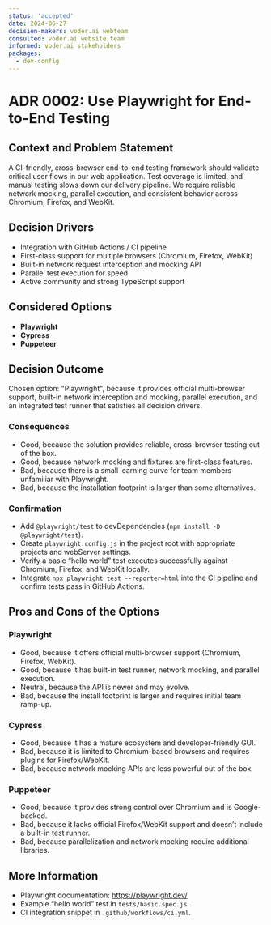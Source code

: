 ```yaml
---
status: 'accepted'
date: 2024-06-27
decision-makers: voder.ai webteam
consulted: voder.ai website team
informed: voder.ai stakeholders
packages:
  - dev-config
---
```


# ADR 0002: Use Playwright for End-to-End Testing

## Context and Problem Statement

A CI-friendly, cross-browser end-to-end testing framework should validate critical user flows in our web application. Test coverage is limited, and manual testing slows down our delivery pipeline. We require reliable network mocking, parallel execution, and consistent behavior across Chromium, Firefox, and WebKit.

## Decision Drivers

- Integration with GitHub Actions / CI pipeline
- First-class support for multiple browsers (Chromium, Firefox, WebKit)
- Built-in network request interception and mocking API
- Parallel test execution for speed
- Active community and strong TypeScript support

## Considered Options

- **Playwright**
- **Cypress**
- **Puppeteer**

## Decision Outcome

Chosen option: "Playwright", because it provides official multi-browser support, built-in network interception and mocking, parallel execution, and an integrated test runner that satisfies all decision drivers.

### Consequences

- Good, because the solution provides reliable, cross-browser testing out of the box.
- Good, because network mocking and fixtures are first-class features.
- Bad, because there is a small learning curve for team members unfamiliar with Playwright.
- Bad, because the installation footprint is larger than some alternatives.

### Confirmation

- Add `@playwright/test` to devDependencies (`npm install -D @playwright/test`).
- Create `playwright.config.js` in the project root with appropriate projects and webServer settings.
- Verify a basic “hello world” test executes successfully against Chromium, Firefox, and WebKit locally.
- Integrate `npx playwright test --reporter=html` into the CI pipeline and confirm tests pass in GitHub Actions.

## Pros and Cons of the Options

### Playwright

- Good, because it offers official multi-browser support (Chromium, Firefox, WebKit).
- Good, because it has built-in test runner, network mocking, and parallel execution.
- Neutral, because the API is newer and may evolve.
- Bad, because the install footprint is larger and requires initial team ramp-up.

### Cypress

- Good, because it has a mature ecosystem and developer-friendly GUI.
- Bad, because it is limited to Chromium-based browsers and requires plugins for Firefox/WebKit.
- Bad, because network mocking APIs are less powerful out of the box.

### Puppeteer

- Good, because it provides strong control over Chromium and is Google-backed.
- Bad, because it lacks official Firefox/WebKit support and doesn’t include a built-in test runner.
- Bad, because parallelization and network mocking require additional libraries.

## More Information

- Playwright documentation: <https://playwright.dev/>
- Example “hello world” test in `tests/basic.spec.js`.
- CI integration snippet in `.github/workflows/ci.yml`.

